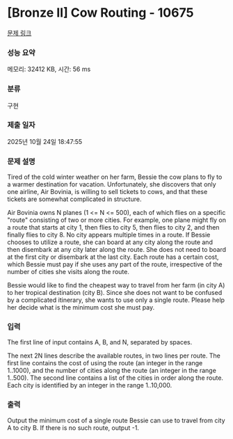 # [Bronze II] Cow Routing - 10675 

[문제 링크](https://www.acmicpc.net/problem/10675) 

### 성능 요약

메모리: 32412 KB, 시간: 56 ms

### 분류

구현

### 제출 일자

2025년 10월 24일 18:47:55

### 문제 설명

<p>Tired of the cold winter weather on her farm, Bessie the cow plans to fly to a warmer destination for vacation.  Unfortunately, she discovers that only one airline, Air Bovinia, is willing to sell tickets to cows, and that these tickets are somewhat complicated in structure.</p>

<p>Air Bovinia owns N planes (1 <= N <= 500), each of which flies on a specific "route" consisting of two or more cities.  For example, one plane might fly on a route that starts at city 1, then flies to city 5, then flies to city 2, and then finally flies to city 8.  No city appears multiple times in a route.  If Bessie chooses to utilize a route, she can board at any city along the route and then disembark at any city later along the route.  She does not need to board at the first city or disembark at the last city.  Each route has a certain cost, which Bessie must pay if she uses any part of the route, irrespective of the number of cities she visits along the route.</p>

<p>Bessie would like to find the cheapest way to travel from her farm (in city A) to her tropical destination (city B). Since she does not want to be confused by a complicated itinerary, she wants to use only a single route.  Please help her decide what is the minimum cost she must pay.</p>

### 입력 

 <p>The first line of input contains A, B, and N, separated by spaces.  </p>

<p>The next 2N lines describe the available routes, in two lines per route. The first line contains the cost of using the route (an integer in the range 1..1000), and the number of cities along the route (an integer in the range 1..500).  The second line contains a list of the cities in order along the route.  Each city is identified by an integer in the range 1..10,000.</p>

### 출력 

 <p>Output the minimum cost of a single route Bessie can use to travel from city A to city B.  If there is no such route, output -1.</p>

